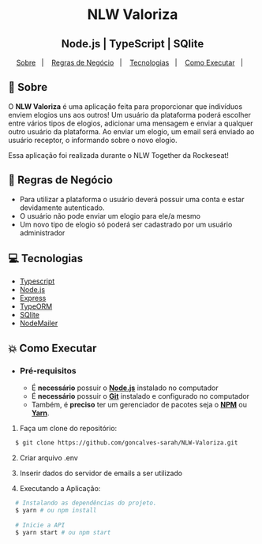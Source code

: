 <h1 align="center">
    NLW Valoriza
</h1>
<h2 align="center">
    Node.js | TypeScript | SQlite
</h2>

<p align="center">
  <a href="#book-sobre">Sobre</a>&nbsp;&nbsp;&nbsp;|&nbsp;&nbsp;&nbsp;
  <a href="#closed_book-regras-de-negócio">Regras de Negócio</a>&nbsp;&nbsp;&nbsp;|&nbsp;&nbsp;&nbsp;
  <a href="#computer-tecnologias">Tecnologias</a>&nbsp;&nbsp;&nbsp;|&nbsp;&nbsp;&nbsp;
  <a href="#boom-como-executar">Como Executar</a>&nbsp;&nbsp;&nbsp;|&nbsp;&nbsp;&nbsp;
</p>

## :book: Sobre

O **NLW Valoriza** é uma aplicação feita para proporcionar que indivíduos enviem elogios uns aos outros! Um usuário da plataforma poderá escolher entre vários tipos de elogios, adicionar uma mensagem e enviar a qualquer outro usuário da plataforma. Ao enviar um elogio, um email será enviado ao usuário receptor, o informando sobre o novo elogio.

Essa aplicação foi realizada durante o NLW Together da Rockeseat!

## :closed_book: Regras de Negócio

- Para utilizar a plataforma o usuário deverá possuir uma conta e estar devidamente autenticado. 
- O usuário não pode enviar um elogio para ele/a mesmo
- Um novo tipo de elogio só poderá ser cadastrado por um usuário administrador

## :computer: Tecnologias

-  [Typescript](https://www.typescriptlang.org/)
-  [Node.js](https://nodejs.org/en/)
-  [Express](https://expressjs.com/)
-  [TypeORM](https://typeorm.io/)
-  [SQlite](https://www.sqlite.org/)
-  [NodeMailer](https://nodemailer.com/)

## :boom: Como Executar

- ### **Pré-requisitos**

  - É **necessário** possuir o **[Node.js](https://nodejs.org/en/)** instalado no computador
  - É **necessário** possuir o **[Git](https://git-scm.com/)** instalado e configurado no computador
  - Também, é **preciso** ter um gerenciador de pacotes seja o **[NPM](https://www.npmjs.com/)** ou **[Yarn](https://yarnpkg.com/)**.

1. Faça um clone do repositório:

```sh
  $ git clone https://github.com/goncalves-sarah/NLW-Valoriza.git
```
2. Criar arquivo .env

3. Inserir dados do servidor de emails a ser utilizado 

4. Executando a Aplicação:

```sh
  # Instalando as dependências do projeto.
  $ yarn # ou npm install
  
  # Inicie a API
  $ yarn start # ou npm start
```
